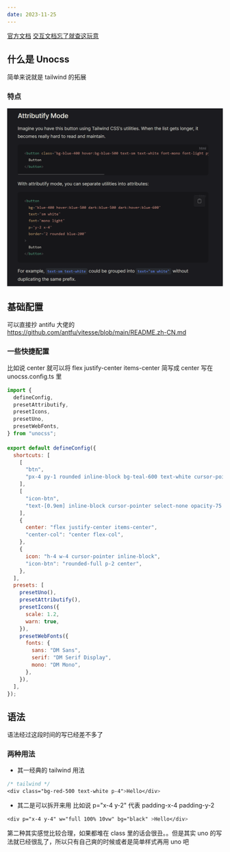 ```yaml
---
date: 2023-11-25
---
```


[官方文档](https://alfred-skyblue.github.io/unocss-docs-cn/)
[交互文档忘了就查这玩意](https://unocss.dev/interactive/)

## 什么是 Unocss

简单来说就是 tailwind 的拓展

### 特点

![](images/20240227201959.png)

## 基础配置

可以直接抄 antifu 大佬的
https://github.com/antfu/vitesse/blob/main/README.zh-CN.md

### 一些快捷配置

比如说 center 就可以将 flex justify-center items-center 简写成 center
写在 unocss.config.ts 里

```js {.line-numbers}
import {
  defineConfig,
  presetAttributify,
  presetIcons,
  presetUno,
  presetWebFonts,
} from "unocss";

export default defineConfig({
  shortcuts: [
    [
      "btn",
      "px-4 py-1 rounded inline-block bg-teal-600 text-white cursor-pointer hover:bg-teal-700 disabled:cursor-default disabled:bg-gray-600 disabled:opacity-50",
    ],
    [
      "icon-btn",
      "text-[0.9em] inline-block cursor-pointer select-none opacity-75 transition duration-200 ease-in-out hover:opacity-100 hover:text-teal-600 !outline-none",
    ],
    {
      center: "flex justify-center items-center",
      "center-col": "center flex-col",
    },
    {
      icon: "h-4 w-4 cursor-pointer inline-block",
      "icon-btn": "rounded-full p-2 center",
    },
  ],
  presets: [
    presetUno(),
    presetAttributify(),
    presetIcons({
      scale: 1.2,
      warn: true,
    }),
    presetWebFonts({
      fonts: {
        sans: "DM Sans",
        serif: "DM Serif Display",
        mono: "DM Mono",
      },
    }),
  ],
});
```

## 语法

语法经过这段时间的写已经差不多了

### 两种用法

- 其一经典的 tailwind 用法

```css {.line-numbers}
/* tailwind */
<div class="bg-red-500 text-white p-4">Hello</div>
```

- 其二是可以拆开来用
  比如说 p="x-4 y-2" 代表 padding-x-4 padding-y-2

```css {.line-numbers}
<div p="x-4 y-4" w="full 100% 10vw" bg="black" >Hello</div>

```

第二种其实感觉比较合理，如果都堆在 class 里的话会很丑。。但是其实 uno 的写法就已经很乱了，所以只有自己爽的时候或者是简单样式再用 uno 吧
